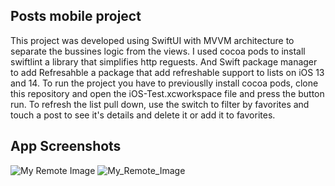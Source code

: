 ## Posts mobile project
This project was developed using SwiftUI with MVVM architecture to separate the bussines logic from the views. 
I used cocoa pods to install swiftlint a library that simplifies http reguests. 
And Swift package manager to add Refresahble a package that add refreshable support to lists on iOS 13 and 14.
To run the project you have to previouslly install cocoa pods, clone this repository and open the iOS-Test.xcworkspace file
and press the button run. 
To refresh the list pull down, use the switch to filter by favorites and touch a post to see it's details and delete it or add it to favorites.

## App Screenshots
![My Remote Image](https://user-images.githubusercontent.com/23743395/170736556-cdd9e490-cb58-48d5-b7f9-edf6bc253979.jpg)
![My_Remote_Image](https://user-images.githubusercontent.com/23743395/170737030-ca038ad6-886e-47e9-8eec-f41db73ad58c.jpg)
